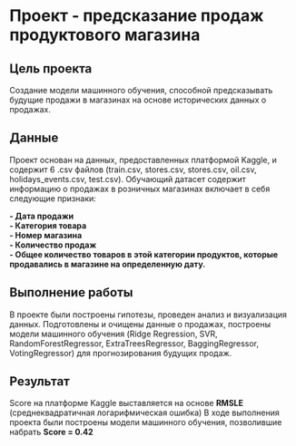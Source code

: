 # Проект - предсказание продаж продуктового магазина

## Цель проекта
Создание модели машинного обучения, способной предсказывать будущие продажи в магазинах на основе исторических данных о продажах.

## Данные
Проект основан на данных, предоставленных платформой Kaggle, и содержит 6 .csv файлов (train.csv, stores.csv, stores.csv, oil.csv, holidays_events.csv, test.csv). Обучающий датасет содержит информацию о продажах в розничных магазинах включает в себя следующие признаки:  

**- Дата продажи**  
**- Категория товара**  
**- Номер магазина**  
**- Количество продаж**  
**- Общее количество товаров в этой категории продуктов, которые продавались в магазине на определенную дату.**

## Выполнение работы
В проекте были построены гипотезы, проведен анализ и визуализация данных. Подготовлены и очищены данные о продажах, построены модели машинного обучения (Ridge Regression, SVR, RandomForestRegressor, ExtraTreesRegressor, BaggingRegressor, VotingRegressor) для прогнозирования будущих продаж.

## Результат
Score на платформе Kaggle выставляется на основе **RMSLE** (среднеквадратичная логарифмическая ошибка) В ходе выполнения проекта были построены модели машинного обучения, позволившие набрать **Score = 0.42**
